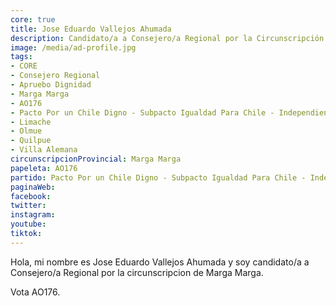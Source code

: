 ```yaml
---
core: true
title: Jose Eduardo Vallejos Ahumada
description: Candidato/a a Consejero/a Regional por la Circunscripción de Marga Marga
image: /media/ad-profile.jpg
tags:
- CORE
- Consejero Regional
- Apruebo Dignidad
- Marga Marga
- AO176
- Pacto Por un Chile Digno - Subpacto Igualdad Para Chile - Independientes
- Limache
- Olmue
- Quilpue
- Villa Alemana
circunscripcionProvincial: Marga Marga
papeleta: AO176
partido: Pacto Por un Chile Digno - Subpacto Igualdad Para Chile - Independientes
paginaWeb:
facebook:
twitter:
instagram:
youtube:
tiktok:
---
```

Hola, mi nombre es Jose Eduardo Vallejos Ahumada y soy candidato/a a Consejero/a Regional por la circunscripcion de Marga Marga.

Vota AO176.